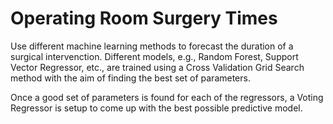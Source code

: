 Operating Room Surgery Times
============================

Use different machine learning methods to forecast the duration of a surgical
intervenction. Different models, e.g., Random Forest, Support Vector Regressor,
etc., are trained using a Cross Validation Grid Search method with the aim of
finding the best set of parameters.

Once a good set of parameters is found for each of the regressors, a Voting
Regressor is setup to come up with the best possible predictive model.


